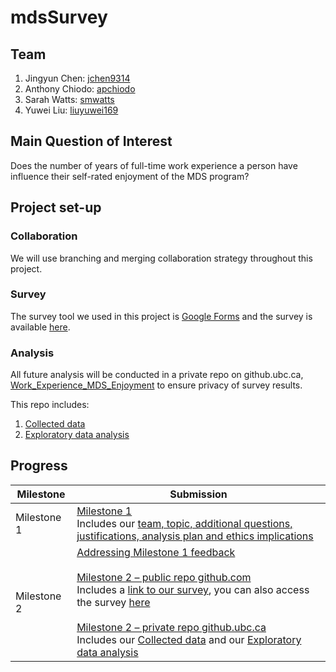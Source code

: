 # mdsSurvey

## Team
1. Jingyun Chen: [jchen9314](https://github.com/jchen9314)
2. Anthony Chiodo: [apchiodo](https://github.com/apchiodo)
3. Sarah Watts: [smwatts](https://github.com/smwatts)
4. Yuwei Liu: [liuyuwei169](https://github.com/liuyuwei169)

## Main Question of Interest

Does the number of years of full-time work experience a person have influence their self-rated enjoyment of the MDS program?

## Project set-up

### Collaboration

We will use branching and merging collaboration strategy throughout this project.

### Survey

The survey tool we used in this project is [Google Forms](https://www.google.ca/forms/about/) and the survey is available [here](https://docs.google.com/forms/d/1QrNYvn0P4onULul_vpk-O2qhC2TPzsVab191ENNjKQs/viewform?edit_requested=true).

### Analysis

All future analysis will be conducted in a private repo on github.ubc.ca, [Work\_Experience\_MDS\_Enjoyment](https://github.ubc.ca/MDS-2018-19/Work_Experience_MDS_Enjoyment) to ensure privacy of survey results.

This repo includes:

1. [Collected data](https://github.ubc.ca/MDS-2018-19/Work_Experience_MDS_Enjoyment/blob/master/data/survey_results.csv)
2. [Exploratory data analysis](https://github.ubc.ca/MDS-2018-19/Work_Experience_MDS_Enjoyment/blob/master/survey_eda.ipynb) 

## Progress

| Milestone | Submission |
|-----------|--------|
| Milestone 1 | [Milestone 1](https://github.com/UBC-MDS/mdsSurvey/tree/v1.0) <br> Includes our [team, topic, additional questions, justifications, analysis plan and ethics implications](https://github.com/UBC-MDS/mdsSurvey/blob/v1.0/README.md) | 
| Milestone 2 | [Addressing Milestone 1 feedback]( https://github.com/UBC-MDS/mdsSurvey/issues/8) <br><br> [Milestone 2 – public repo github.com](https://github.com/UBC-MDS/mdsSurvey/tree/v2.0) <br> Includes a [link to our survey](https://github.com/UBC-MDS/mdsSurvey/blob/v2.0/README.md), you can also access the survey [here](https://docs.google.com/forms/d/1QrNYvn0P4onULul_vpk-O2qhC2TPzsVab191ENNjKQs/edit)<br><br>[Milestone 2 – private repo github.ubc.ca](https://github.ubc.ca/MDS-2018-19/Work_Experience_MDS_Enjoyment/tree/v1.0) <br>  Includes our [Collected data](https://github.ubc.ca/MDS-2018-19/Work_Experience_MDS_Enjoyment/blob/master/data/survey_results.csv) and our [Exploratory data analysis](https://github.ubc.ca/MDS-2018-19/Work_Experience_MDS_Enjoyment/blob/master/survey_eda.ipynb)